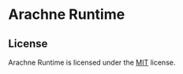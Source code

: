 # Arachne Runtime

## License

Arachne Runtime is licensed under the [MIT](https://github.com/fixstars/arachne/blob/main/LICENSE) license.
